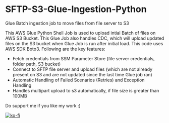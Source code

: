 # SFTP-S3-Glue-Ingestion-Python
Glue Batch ingestion job to move files from file server to S3

This AWS Glue Python Shell Job is used to upload intial Batch of files on AWS S3 Bucket. This Glue Job also handles CDC, which will upload updated files on the S3 bucket when Glue Job is run after initial load. This code uses AWS SDK Boto3. Following are the key features:
* Fetch credentials from SSM Parameter Store (file server credentials, folder path, S3 bucket)
* Connect to SFTP file server and upload files (which are not already present on S3 and are not updated since the last time Glue job ran)
* Automatic Handling of Failed Scenarios (Retries) and Exception Handling
* Handles multipart upload to s3 automatically, if file size is greater than 100MB

Do support me if you like my work :)

[![ko-fi](https://www.ko-fi.com/img/githubbutton_sm.svg)](https://ko-fi.com/U7U41Q7VT)
